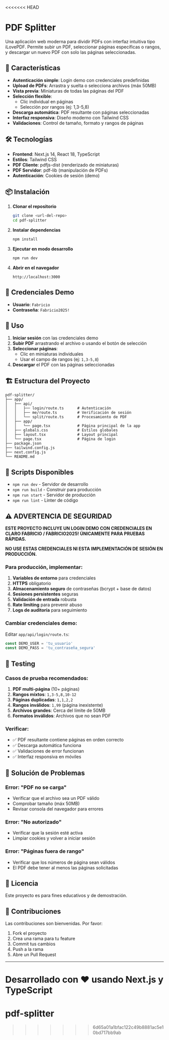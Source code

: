<<<<<<< HEAD
# PDF Splitter

Una aplicación web moderna para dividir PDFs con interfaz intuitiva tipo iLovePDF. Permite subir un PDF, seleccionar páginas específicas o rangos, y descargar un nuevo PDF con solo las páginas seleccionadas.

## 🚀 Características

- **Autenticación simple**: Login demo con credenciales predefinidas
- **Upload de PDFs**: Arrastra y suelta o selecciona archivos (máx 50MB)
- **Vista previa**: Miniaturas de todas las páginas del PDF
- **Selección flexible**: 
  - Clic individual en páginas
  - Selección por rangos (ej: 1,3-5,8)
- **Descarga automática**: PDF resultante con páginas seleccionadas
- **Interfaz responsiva**: Diseño moderno con Tailwind CSS
- **Validaciones**: Control de tamaño, formato y rangos de páginas

## 🛠️ Tecnologías

- **Frontend**: Next.js 14, React 18, TypeScript
- **Estilos**: Tailwind CSS
- **PDF Cliente**: pdfjs-dist (renderizado de miniaturas)
- **PDF Servidor**: pdf-lib (manipulación de PDFs)
- **Autenticación**: Cookies de sesión (demo)

## 📦 Instalación

1. **Clonar el repositorio**
   ```bash
   git clone <url-del-repo>
   cd pdf-splitter
   ```

2. **Instalar dependencias**
   ```bash
   npm install
   ```

3. **Ejecutar en modo desarrollo**
   ```bash
   npm run dev
   ```

4. **Abrir en el navegador**
   ```
   http://localhost:3000
   ```

## 🔐 Credenciales Demo

- **Usuario**: `Fabricio`
- **Contraseña**: `Fabricio2025!`

## 📖 Uso

1. **Iniciar sesión** con las credenciales demo
2. **Subir PDF** arrastrando el archivo o usando el botón de selección
3. **Seleccionar páginas**:
   - Clic en miniaturas individuales
   - Usar el campo de rangos (ej: `1,3-5,8`)
4. **Descargar** el PDF con las páginas seleccionadas

## 🏗️ Estructura del Proyecto

```
pdf-splitter/
├── app/
│   ├── api/
│   │   ├── login/route.ts      # Autenticación
│   │   ├── me/route.ts         # Verificación de sesión
│   │   └── split/route.ts      # Procesamiento de PDF
│   ├── app/
│   │   └── page.tsx            # Página principal de la app
│   ├── globals.css             # Estilos globales
│   ├── layout.tsx              # Layout principal
│   └── page.tsx                # Página de login
├── package.json
├── tailwind.config.js
├── next.config.js
└── README.md
```

## 🔧 Scripts Disponibles

- `npm run dev` - Servidor de desarrollo
- `npm run build` - Construir para producción
- `npm run start` - Servidor de producción
- `npm run lint` - Linter de código

## ⚠️ ADVERTENCIA DE SEGURIDAD

**ESTE PROYECTO INCLUYE UN LOGIN DEMO CON CREDENCIALES EN CLARO FABRICIO / FABRICIO2025! ÚNICAMENTE PARA PRUEBAS RÁPIDAS.**

**NO USE ESTAS CREDENCIALES NI ESTA IMPLEMENTACIÓN DE SESIÓN EN PRODUCCIÓN.**

### Para producción, implementar:

1. **Variables de entorno** para credenciales
2. **HTTPS** obligatorio
3. **Almacenamiento seguro** de contraseñas (bcrypt + base de datos)
4. **Sesiones persistentes** seguras
5. **Validación de entrada** robusta
6. **Rate limiting** para prevenir abuso
7. **Logs de auditoría** para seguimiento

### Cambiar credenciales demo:

Editar `app/api/login/route.ts`:
```typescript
const DEMO_USER = 'tu_usuario'
const DEMO_PASS = 'tu_contraseña_segura'
```

## 🧪 Testing

### Casos de prueba recomendados:

1. **PDF multi-página** (10+ páginas)
2. **Rangos mixtos**: `1,3-5,8,10-12`
3. **Páginas duplicadas**: `1,1,2,2`
4. **Rangos inválidos**: `1,99` (página inexistente)
5. **Archivos grandes**: Cerca del límite de 50MB
6. **Formatos inválidos**: Archivos que no sean PDF

### Verificar:
- ✅ PDF resultante contiene páginas en orden correcto
- ✅ Descarga automática funciona
- ✅ Validaciones de error funcionan
- ✅ Interfaz responsiva en móviles

## 🐛 Solución de Problemas

### Error: "PDF no se carga"
- Verificar que el archivo sea un PDF válido
- Comprobar tamaño (máx 50MB)
- Revisar consola del navegador para errores

### Error: "No autorizado"
- Verificar que la sesión esté activa
- Limpiar cookies y volver a iniciar sesión

### Error: "Páginas fuera de rango"
- Verificar que los números de página sean válidos
- El PDF debe tener al menos las páginas solicitadas

## 📝 Licencia

Este proyecto es para fines educativos y de demostración.

## 🤝 Contribuciones

Las contribuciones son bienvenidas. Por favor:

1. Fork el proyecto
2. Crea una rama para tu feature
3. Commit tus cambios
4. Push a la rama
5. Abre un Pull Request

---

**Desarrollado con ❤️ usando Next.js y TypeScript**
=======
# pdf-splitter
>>>>>>> 6d65a01a1bfac122c49b8881ac5e10bd717bb9ab
